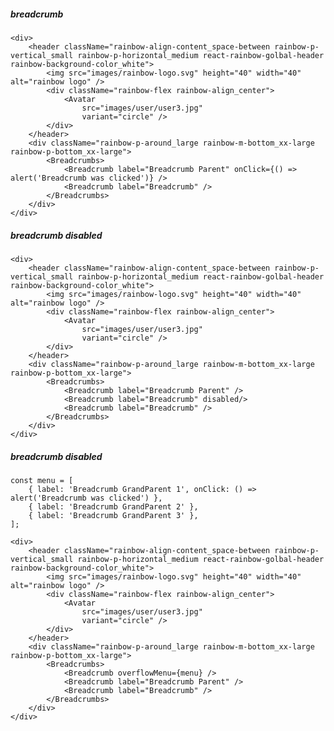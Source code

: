 ##### breadcrumb

    <div>
        <header className="rainbow-align-content_space-between rainbow-p-vertical_small rainbow-p-horizontal_medium react-rainbow-golbal-header rainbow-background-color_white">
            <img src="images/rainbow-logo.svg" height="40" width="40" alt="rainbow logo" />
            <div className="rainbow-flex rainbow-align_center">
                <Avatar
                    src="images/user/user3.jpg"
                    variant="circle" />
            </div>
        </header>
        <div className="rainbow-p-around_large rainbow-m-bottom_xx-large rainbow-p-bottom_xx-large">
            <Breadcrumbs>
                <Breadcrumb label="Breadcrumb Parent" onClick={() => alert('Breadcrumb was clicked')} />
                <Breadcrumb label="Breadcrumb" />
            </Breadcrumbs>
        </div>
    </div>

##### breadcrumb disabled

    <div>
        <header className="rainbow-align-content_space-between rainbow-p-vertical_small rainbow-p-horizontal_medium react-rainbow-golbal-header rainbow-background-color_white">
            <img src="images/rainbow-logo.svg" height="40" width="40" alt="rainbow logo" />
            <div className="rainbow-flex rainbow-align_center">
                <Avatar
                    src="images/user/user3.jpg"
                    variant="circle" />
            </div>
        </header>
        <div className="rainbow-p-around_large rainbow-m-bottom_xx-large rainbow-p-bottom_xx-large">
            <Breadcrumbs>
                <Breadcrumb label="Breadcrumb Parent" />
                <Breadcrumb label="Breadcrumb" disabled/>
                <Breadcrumb label="Breadcrumb" />
            </Breadcrumbs>
        </div>
    </div>

##### breadcrumb disabled

    const menu = [
        { label: 'Breadcrumb GrandParent 1', onClick: () => alert('Breadcrumb was clicked') },
        { label: 'Breadcrumb GrandParent 2' },
        { label: 'Breadcrumb GrandParent 3' },
    ];

    <div>
        <header className="rainbow-align-content_space-between rainbow-p-vertical_small rainbow-p-horizontal_medium react-rainbow-golbal-header rainbow-background-color_white">
            <img src="images/rainbow-logo.svg" height="40" width="40" alt="rainbow logo" />
            <div className="rainbow-flex rainbow-align_center">
                <Avatar
                    src="images/user/user3.jpg"
                    variant="circle" />
            </div>
        </header>
        <div className="rainbow-p-around_large rainbow-m-bottom_xx-large rainbow-p-bottom_xx-large">
            <Breadcrumbs>
                <Breadcrumb overflowMenu={menu} />
                <Breadcrumb label="Breadcrumb Parent" />
                <Breadcrumb label="Breadcrumb" />
            </Breadcrumbs>
        </div>
    </div>
